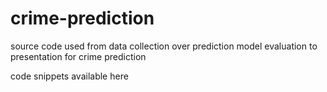 # crime-prediction
source code used from data collection over prediction model evaluation to presentation for crime prediction

code snippets available here
